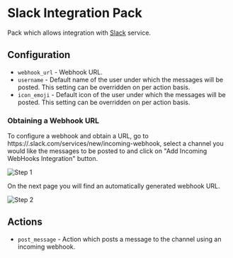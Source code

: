 # Slack Integration Pack

Pack which allows integration with [Slack](https://slack.com/) service.

## Configuration

* ``webhook_url`` - Webhook URL.
* ``username`` - Default name of the user under which the messages will be
  posted. This setting can be overridden on per action basis.
* ``icon_emoji`` - Default icon of the user under which the messages will be
  posted. This setting can be overridden on per action basis.

### Obtaining a Webhook URL

To configure a webhook and obtain a URL, go to
https://<your company>.slack.com/services/new/incoming-webhook, select a
channel you would like the messages to be posted to and click on "Add
Incoming WebHooks Integration" button.

![Step 1](/images/slack_generate_webhook_url_1.png)

On the next page you will find an automatically generated webhook URL.

![Step 2](/images/slack_generate_webhook_url_2.png)

## Actions

* ``post_message`` - Action which posts a message to the channel using an
  incoming webhook.
